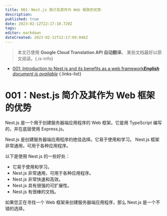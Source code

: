 ```yaml
---
title: 001：Nest.js 简介及其作为 Web 框架的优势
description: 
published: true
date: 2023-02-12T22:17:10.720Z
tags: 
editor: markdown
dateCreated: 2023-02-12T22:17:09.046Z
---
```


> 本文已使用 **Google Cloud Translation API 自动翻译**。
某些文档最好以原文阅读。{.is-info}



- [001: Introduction to Nest.js and its benefits as a web framework***English** document is available*](/en/Knowledge-base/Nest-js/Learning/001-introduction-to-nest-js-and-its-benefits-as-a-web-framework)
{.links-list}


# 001：Nest.js 简介及其作为 Web 框架的优势

Nest.js 是一个用于创建服务器端应用程序的 Web 框架。它是用 TypeScript 编写的，并在底层使用 Express.js。

Nest.js 是创建服务器端应用程序的绝佳选择。它易于使用和学习。 Nest.js 框架非常通用，可用于各种应用程序。

以下是使用 Nest.js 的一些好处：

- 它易于使用和学习。
- Nest.js 非常通用，可用于各种应用程序。
- Nest.js 非常快速和高效。
- Nest.js 具有很强的可扩展性。
- Nest.js 有很棒的文档。

如果您正在寻找一个 Web 框架来创建服务器端应用程序，那么 Nest.js 是一个不错的选择。